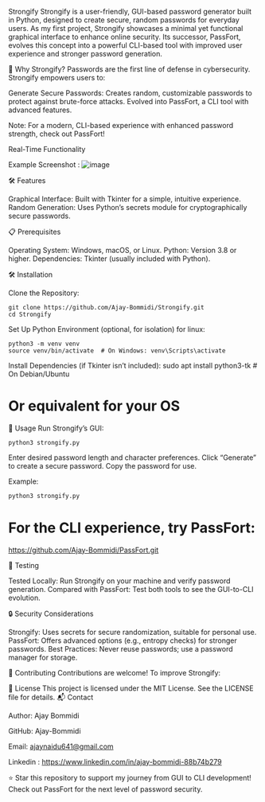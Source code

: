 Strongify
Strongify is a user-friendly, GUI-based password generator built in Python, designed to create secure, random passwords for everyday users. As my first project, Strongify showcases a minimal yet functional graphical interface to enhance online security. Its successor, PassFort, evolves this concept into a powerful CLI-based tool with improved user experience and stronger password generation.

🚀 Why Strongify?
Passwords are the first line of defense in cybersecurity. Strongify empowers users to:

Generate Secure Passwords: Creates random, customizable passwords to protect against brute-force attacks.
Evolved into PassFort, a CLI tool with advanced features.


Note: For a modern, CLI-based experience with enhanced password strength, check out PassFort!

 Real-Time Functionality

Example Screenshot :
![image](https://github.com/user-attachments/assets/b7c1717a-ffaa-4000-8e4f-b8d6149a7d9d)


🛠️ Features

Graphical Interface: Built with Tkinter for a simple, intuitive experience.
Random Generation: Uses Python’s secrets module for cryptographically secure passwords.


📋 Prerequisites

Operating System: Windows, macOS, or Linux.
Python: Version 3.8 or higher.
Dependencies: Tkinter (usually included with Python).

🛠️ Installation

Clone the Repository:
```
git clone https://github.com/Ajay-Bommidi/Strongify.git
cd Strongify
```


Set Up Python Environment (optional, for isolation) for linux:
```
python3 -m venv venv
source venv/bin/activate  # On Windows: venv\Scripts\activate
```


Install Dependencies (if Tkinter isn’t included):
sudo apt install python3-tk  # On Debian/Ubuntu
# Or equivalent for your OS



🚀 Usage
Run Strongify’s GUI:
```
python3 strongify.py
```


Enter desired password length and character preferences.
Click “Generate” to create a secure password.
Copy the password for use.

Example:
```sh
python3 strongify.py
```
# For the CLI experience, try PassFort:

https://github.com/Ajay-Bommidi/PassFort.git

🧪 Testing

Tested Locally: Run Strongify on your machine and verify password generation.
Compared with PassFort: Test both tools to see the GUI-to-CLI evolution.

🔒 Security Considerations

Strongify: Uses secrets for secure randomization, suitable for personal use.
PassFort: Offers advanced options (e.g., entropy checks) for stronger passwords.
Best Practices: Never reuse passwords; use a password manager for storage.

🤝 Contributing
Contributions are welcome! To improve Strongify:




📄 License
This project is licensed under the MIT License. See the LICENSE file for details.
📬 Contact

Author: Ajay Bommidi

GitHub: Ajay-Bommidi

Email: ajaynaidu641@gmail.com

Linkedin : https://www.linkedin.com/in/ajay-bommidi-88b74b279 


⭐ Star this repository to support my journey from GUI to CLI development! Check out PassFort for the next level of password security.
